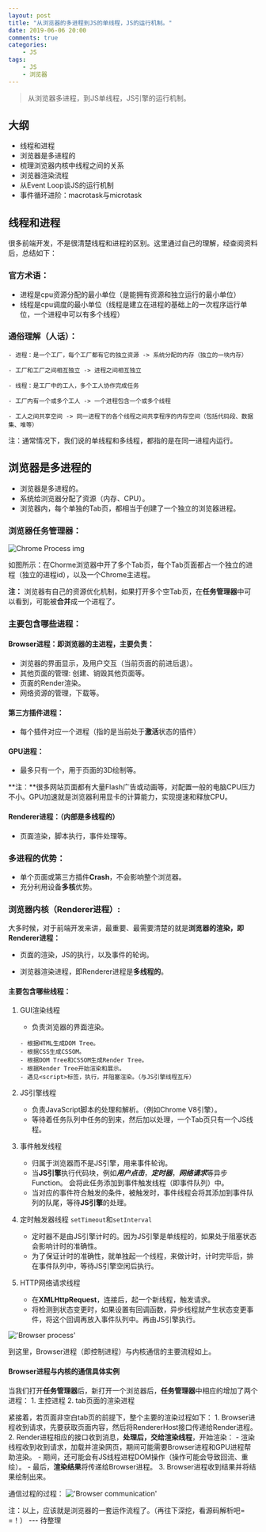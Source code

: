```yaml
---
layout: post
title: "从浏览器的多进程到JS的单线程，JS的运行机制。"
date: 2019-06-06 20:00
comments: true
categories:
 	- JS
tags: 
    - JS
    - 浏览器
---
```


> 从浏览器多进程，到JS单线程，JS引擎的运行机制。

## 大纲 

- 线程和进程
- 浏览器是多进程的
- 梳理浏览器内核中线程之间的关系
- 浏览器渲染流程
- 从Event Loop谈JS的运行机制
- 事件循环进阶：macrotask与microtask

<!-- more -->

## 线程和进程

很多前端开发，不是很清楚线程和进程的区别。这里通过自己的理解，经查阅资料后，总结如下：

### 官方术语：

- 进程是cpu资源分配的最小单位（是能拥有资源和独立运行的最小单位）
- 线程是cpu调度的最小单位（线程是建立在进程的基础上的一次程序运行单位，一个进程中可以有多个线程）

### 通俗理解（人话）：

```
- 进程：是一个工厂，每个工厂都有它的独立资源 -> 系统分配的内存（独立的一块内存）

- 工厂和工厂之间相互独立 -> 进程之间相互独立

- 线程：是工厂中的工人，多个工人协作完成任务

- 工厂内有一个或多个工人 -> 一个进程包含一个或多个线程

- 工人之间共享空间 -> 同一进程下的各个线程之间共享程序的内存空间（包括代码段、数据集、堆等）
```

注：通常情况下，我们说的单线程和多线程，都指的是在同一进程内运行。

## 浏览器是多进程的

- 浏览器是多进程的。
- 系统给浏览器分配了资源（内存、CPU）。
- 浏览器内，每个单独的Tab页，都相当于创建了一个独立的浏览器进程。

### 浏览器任务管理器：
![Chrome Process img](/assets/image/chromeProcess.png)

如图所示：在Chorme浏览器中开了多个Tab页，每个Tab页面都占一个独立的进程（独立的进程id），以及一个Chrome主进程。

**注：** 浏览器有自己的资源优化机制，如果打开多个空Tab页，在**任务管理器**中可以看到，可能被**合并**成一个进程了。

### 主要包含哪些进程：

#### Browser进程：即浏览器的主进程，主要负责：

- 浏览器的界面显示，及用户交互（当前页面的前进后退）。
- 其他页面的管理: 创建、销毁其他页面等。
- 页面的Render渲染。
- 网络资源的管理，下载等。

#### 第三方插件进程：

- 每个插件对应一个进程（指的是当前处于**激活**状态的插件）

#### GPU进程：

- 最多只有一个，用于页面的3D绘制等。

**注：**很多网站页面都有大量Flash广告或动画等，对配置一般的电脑CPU压力不小。GPU加速就是浏览器利用显卡的计算能力，实现提速和释放CPU。

#### Renderer进程：（内部是多线程的）

- 页面渲染，脚本执行，事件处理等。

### 多进程的优势：

- 单个页面或第三方插件**Crash**，不会影响整个浏览器。
- 充分利用设备**多核**优势。

### 浏览器内核（Renderer进程）:

大多时候，对于前端开发来讲，最重要、最需要清楚的就是**浏览器的渲染，即Renderer进程：**

- 页面的渲染，JS的执行，以及事件的轮询。

- 浏览器渲染进程，即Renderer进程是**多线程的**。

#### 主要包含哪些线程：

1. GUI渲染线程
    - 负责浏览器的界面渲染。
    ```
    - 根据HTML生成DOM Tree。
    - 根据CSS生成CSSOM。
    - 根据DOM Tree和CSSOM生成Render Tree。
    - 根据Render Tree开始渲染和展示。
    - 遇见<script>标签，执行，并阻塞渲染。（与JS引擎线程互斥）
    ```
2. JS引擎线程
    - 负责JavaScript脚本的处理和解析。（例如Chrome V8引擎）。
    - 等待着任务队列中任务的到来，然后加以处理，一个Tab页只有一个JS线程。

3. 事件触发线程
    - 归属于浏览器而不是JS引擎，用来事件轮询。
    - 当**JS引擎**执行代码块，例如***用户点击***，***定时器***，***网络请求***等异步Function。
    会将此任务添加到事件触发线程（即事件队列）中。
    - 当对应的事件符合触发的条件，被触发时，事件线程会将其添加到事件队列的队尾，等待**JS引擎**的处理。
4. 定时触发器线程
    ```setTimeout```和```setInterval```
    - 定时器不是由JS引擎计时的。因为JS引擎是单线程的，如果处于阻塞状态会影响计时的准确性。
    - 为了保证计时的准确性，就单独起一个线程，来做计时，计时完毕后，排在事件队列中，等待JS引擎空闲后执行。
5. HTTP网络请求线程
    - 在**XMLHttpRequest**，连接后，起一个新线程，触发请求。
    - 将检测到状态变更时，如果设置有回调函数，异步线程就产生状态变更事件，将这个回调再放入事件队列中。再由JS引擎执行。

!['Browser process'](/assets/image/browser-process.png)

到这里，Browser进程（即控制进程）与内核通信的主要流程如上。

#### Browser进程与内核的通信具体实例

当我们打开**任务管理器**后，新打开一个浏览器后，**任务管理器**中相应的增加了两个进程：
    1. 主控进程
    2. tab页面的渲染进程

紧接着，若页面非空白tab页的前提下，整个主要的渲染过程如下：
    1. Browser进程收到请求，先要获取页面内容，然后将RendererHost接口传递给Render进程。
    2. Render进程相应的接口收到消息，**处理后，交给渲染线程**，开始渲染：
        - 渲染线程收到收到请求，加载并渲染网页，期间可能需要Browser进程和GPU进程帮助渲染。
        - 期间，还可能会有JS线程进程DOM操作（操作可能会导致回流、重绘）。
        - 最后，**渲染结果**将传递给Browser进程。
    3. Browser进程收到结果并将结果绘制出来。

通信过程的过程：
!['Browser communication'](/assets/image/browser-communication.png)

注：以上，应该就是浏览器的一套运作流程了。（再往下深挖，看源码解析吧= =！）
--- 待整理